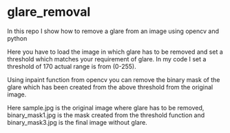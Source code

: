 # glare_removal

In this repo I show how to remove a glare from an image using opencv and python

Here you have to load the image in which glare has to be removed and set a threshold which matches your requirement of glare. In my code I set a threshold of 170 actual range is from (0-255).

Using inpaint function from opencv you can remove the binary mask of the glare which has been created from the above threshold from the original image.

Here sample.jpg is the original image where glare has to be removed, binary_mask1.jpg is the mask created from the threshold function and binary_mask3.jpg is the final image without glare.
 


